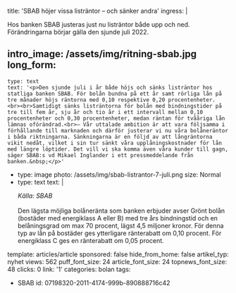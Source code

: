 title: 'SBAB höjer vissa listräntor – och sänker andra'
ingress: |
  <p>Hos banken SBAB justeras just nu listräntor både upp och ned. Förändringarna börjar gälla den sjunde juli 2022.
  </p>
  
intro_image: /assets/img/ritning-sbab.jpg
long_form:
  -
    type: text
    text: '<p>Den sjunde juli i år både höjs och sänks listräntor hos statliga banken SBAB. För bolån bundna på ett år samt rörliga lån på tre månader höjs räntorna med 0,10 respektive 0,20 procentenheter. <br><br>Samtidigt sänks listräntorna för bolån med bindningstider på tre till fem år, sju år och tio år i ett intervall mellan 0,10 procentenheter och 0,30 procentenheter, medan räntan för tvååriga lån lämnas oförändrad.<br>– Vår uttalade ambition är att vara följsamma i förhållande till marknaden och därför justerar vi nu våra bolåneräntor i båda riktningarna. Sänkningarna är en följd av att långräntorna vikit nedåt, vilket i sin tur sänkt våra upplåningskostnader för lån med längre löptider. Det vill vi ska komma även våra kunder till gagn, säger SBAB:s vd Mikael Inglander i ett pressmeddelande från banken.&nbsp;</p>'
  -
    type: image
    photo: /assets/img/sbab-listrantor-7-juli.png
    size: Normal
  -
    type: text
    text: |
      <p><i>Källa: SBAB
      </i><br><br>Den lägsta möjliga bolåneränta som banken erbjuder avser Grönt bolån (bostäder med energiklass A eller B) med tre års bindningstid och en belåningsgrad om max 70 procent, lägst 4,5 miljoner kronor. För denna typ av lån på bostäder ges ytterligare ränterabatt om 0,10 procent. För energiklass C ges en ränterabatt om 0,05 procent.&nbsp;</p>
      
template: articles/article
sponsored: false
hide_from_home: false
artikel_typ: nyhet
views: 562
puff_font_size: 24
article_font_size: 24
topnews_font_size: 48
clicks: 0
link: '1'
categories: bolan
tags:
  - SBAB
id: 07198320-2011-4174-999b-890888716c42
